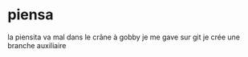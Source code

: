 # piensa
la piensita va mal dans le crâne à gobby
je me gave sur git 
je crée une branche auxiliaire

